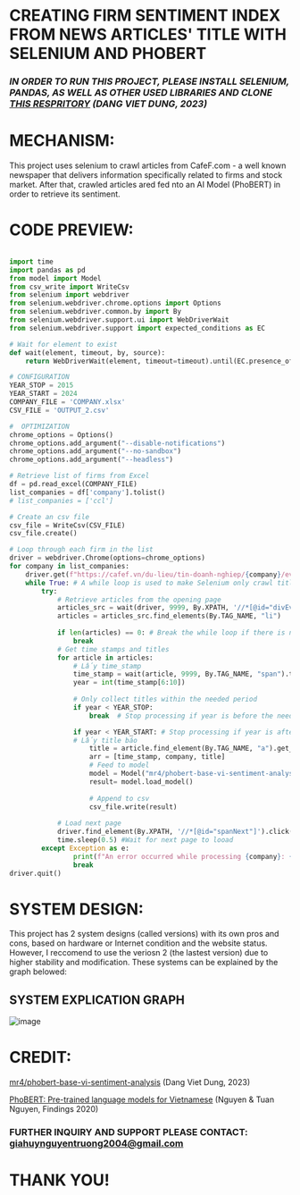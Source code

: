 # CREATING FIRM SENTIMENT INDEX FROM NEWS ARTICLES' TITLE WITH SELENIUM AND PHOBERT 
### ***IN ORDER TO RUN THIS PROJECT, PLEASE INSTALL SELENIUM, PANDAS, AS WELL AS OTHER USED LIBRARIES AND CLONE [THIS RESPRITORY](https://huggingface.co/mr4/phobert-base-vi-sentiment-analysis) (DANG VIET DUNG, 2023)***
# MECHANISM: 
This project uses selenium to crawl articles from CafeF.com - a well known newspaper that delivers information specifically related to firms and stock market. After that, crawled articles ared fed nto an AI Model (PhoBERT) in order to retrieve its sentiment.
# CODE PREVIEW: 
```python

import time
import pandas as pd
from model import Model
from csv_write import WriteCsv
from selenium import webdriver
from selenium.webdriver.chrome.options import Options
from selenium.webdriver.common.by import By
from selenium.webdriver.support.ui import WebDriverWait
from selenium.webdriver.support import expected_conditions as EC

# Wait for element to exist
def wait(element, timeout, by, source):
    return WebDriverWait(element, timeout=timeout).until(EC.presence_of_element_located((by, source)))

# CONFIGURATION
YEAR_STOP = 2015
YEAR_START = 2024
COMPANY_FILE = 'COMPANY.xlsx'
CSV_FILE = 'OUTPUT_2.csv'

#  OPTIMIZATION
chrome_options = Options()
chrome_options.add_argument("--disable-notifications")
chrome_options.add_argument("--no-sandbox")
chrome_options.add_argument("--headless")

# Retrieve list of firms from Excel 
df = pd.read_excel(COMPANY_FILE)
list_companies = df['company'].tolist()
# list_companies = ['ccl']

# Create an csv file
csv_file = WriteCsv(CSV_FILE)
csv_file.create()

# Loop through each firm in the list 
driver = webdriver.Chrome(options=chrome_options)
for company in list_companies:
    driver.get(f"https://cafef.vn/du-lieu/tin-doanh-nghiep/{company}/event.chn")
    while True: # A while loop is used to make Selenium only crawl titles from the needed period
        try: 
            # Retrieve articles from the opening page
            articles_src = wait(driver, 9999, By.XPATH, '//*[@id="divEvents"]')
            articles = articles_src.find_elements(By.TAG_NAME, "li")
        
            if len(articles) == 0: # Break the while loop if there is no article (Handling blank page)
                break
            # Get time stamps and titles
            for article in articles:
                # Lấy time_stamp
                time_stamp = wait(article, 9999, By.TAG_NAME, "span").text
                year = int(time_stamp[6:10])
                
                # Only collect titles within the needed period
                if year < YEAR_STOP:
                    break  # Stop processing if year is before the needed period

                if year < YEAR_START: # Stop processing if year is after the needed period
                # Lấy title báo
                    title = article.find_element(By.TAG_NAME, "a").get_attribute("title")
                    arr = [time_stamp, company, title]
                    # Feed to model
                    model = Model("mr4/phobert-base-vi-sentiment-analysis",arr)
                    result= model.load_model()
                    
                    # Append to csv
                    csv_file.write(result)
            
            # Load next page
            driver.find_element(By.XPATH, '//*[@id="spanNext"]').click()
            time.sleep(0.5) #Wait for next page to looad
        except Exception as e:
                print(f"An error occurred while processing {company}: {e}")
                break 
driver.quit()

```
# SYSTEM DESIGN: 
This project has 2 system designs (called versions) with its own pros and cons, based on hardware or Internet condition and the website status. 
However, I reccomend to use the veriosn 2 (the lastest version) due to higher stability and modification. These systems can be explained by the graph belowed: 
## SYSTEM EXPLICATION GRAPH
![image](https://github.com/user-attachments/assets/869bd73b-d515-49f2-8279-3e0d29f50c5e)

# CREDIT: 
[mr4/phobert-base-vi-sentiment-analysis](https://huggingface.co/mr4/phobert-base-vi-sentiment-analysis) (Dang Viet Dung, 2023)

[PhoBERT: Pre-trained language models for Vietnamese](https://aclanthology.org/2020.findings-emnlp.92/) (Nguyen & Tuan Nguyen, Findings 2020)

### FURTHER INQUIRY AND SUPPORT PLEASE CONTACT: giahuynguyentruong2004@gmail.com 

# THANK YOU!
